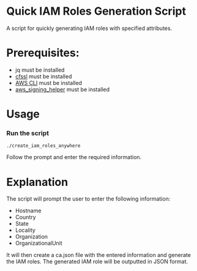 # Quick IAM Roles Generation Script

A script for quickly generating IAM roles with specified attributes.

# Prerequisites:

- jq must be installed
- [cfssl](https://github.com/cloudflare/cfssl) must be installed
- [AWS CLI](https://docs.aws.amazon.com/cli/latest/userguide/getting-started-install.html) must be installed
- [aws_signing_helper](https://docs.aws.amazon.com/rolesanywhere/latest/userguide/credential-helper.html) must be
  installed

# Usage

### Run the script

```shell
./create_iam_roles_anywhere
```

Follow the prompt and enter the required information.

# Explanation

The script will prompt the user to enter the following information:

- Hostname
- Country
- State
- Locality
- Organization
- OrganizationalUnit

It will then create a ca.json file with the entered information and generate the IAM roles. The generated IAM role will
be outputted in JSON format.